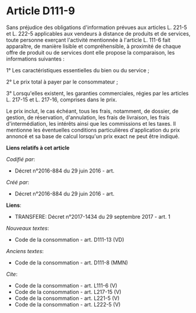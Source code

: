 # Article D111-9

Sans préjudice des obligations d'information prévues aux articles L. 221-5 et L. 222-5 applicables aux vendeurs à distance de
produits et de services, toute personne exerçant l'activité mentionnée à l'article L. 111-6 fait apparaître, de manière
lisible et compréhensible, à proximité de chaque offre de produit ou de services dont elle propose la comparaison, les
informations suivantes : 

1° Les caractéristiques essentielles du bien ou du service ; 

2° Le prix total à payer par le consommateur ; 

3° Lorsqu'elles existent, les garanties commerciales, régies par les articles L. 217-15 et L. 217-16, comprises dans le
prix. 

Le prix inclut, le cas échéant, tous les frais, notamment, de dossier, de gestion, de réservation, d'annulation, les frais de
livraison, les frais d'intermédiation, les intérêts ainsi que les commissions et les taxes. Il mentionne les éventuelles
conditions particulières d'application du prix annoncé et sa base de calcul lorsqu'un prix exact ne peut être indiqué.

**Liens relatifs à cet article**

_Codifié par_:

  - Décret n°2016-884 du 29 juin 2016 - art.

_Créé par_:

  - Décret n°2016-884 du 29 juin 2016 - art.

**Liens**:

  - TRANSFERE: Décret n°2017-1434 du 29 septembre 2017 - art. 1

_Nouveaux textes_:

  - Code de la consommation - art. D111-13 (VD)

_Anciens textes_:

  - Code de la consommation - art. D111-8 (MMN)

_Cite_:

  - Code de la consommation - art. L111-6 (V)
  - Code de la consommation - art. L217-15 (V)
  - Code de la consommation - art. L221-5 (V)
  - Code de la consommation - art. L222-5 (V)
